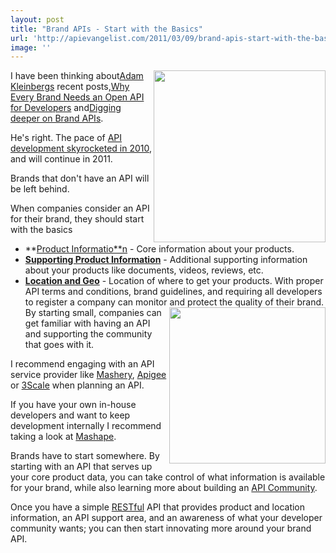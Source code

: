 ```yaml
---
layout: post
title: "Brand APIs - Start with the Basics"
url: 'http://apievangelist.com/2011/03/09/brand-apis-start-with-the-basics/'
image: ''
---
```


<img class="c1" src="http://kinlane-productions.s3.amazonaws.com/api-evangelist/brand-kitchen.jpg" alt="" width="275" align="right" />I have been thinking about[Adam Kleinbergs][1] recent posts,[Why Every Brand Needs an Open API for Developers][2] and[Digging deeper on Brand APIs][3].

He's right. The pace of [API development skyrocketed in 2010][4], and will continue in 2011.

Brands that don't have an API will be left behind.

When companies consider an API for their brand, they should start with the basics

  * **[Product Informatio**n][5] \- Core information about your products.
  * **[Supporting Product Information][6]** \- Additional supporting information about your products like documents, videos, reviews, etc.
  * **[Location and Geo][7]** \- Location of where to get your products.
With proper API terms and conditions, brand guidelines, and requiring all developers to register a company can monitor and protect the quality of their brand. <img class="c1" src="http://kinlane-productions.s3.amazonaws.com/start.jpg" alt="" width="250" align="right" /> By starting small, companies can get familiar with having an API and supporting the community that goes with it.

I recommend engaging with an API service provider like [Mashery][8], [Apigee][9] or [3Scale][10] when planning an API.

If you have your own in-house developers and want to keep development internally I recommend taking a look at [Mashape][11].

Brands have to start somewhere. By starting with an API that serves up your core product data, you can take control of what information is available for your brand, while also learning more about building an [API Community][12].

Once you have a simple [RESTful][13] API that provides product and location information, an API support area, and an awareness of what your developer community wants; you can then start innovating more around your brand API.

   [1]: http://www.linkedin.com/in/adamkleinberg (Adam Kleinberg)
   [2]: http://mashable.com/2011/01/04/brand-open-api-developers/ (Why Every Brand Needs an Open API for Developers)
   [3]: http://www.tractionco.com/blog/63-digging-deeper-on-brand-apis (Digging Deeper on Brand APIs)
   [4]: http://blog.programmableweb.com/2011/03/08/3000-web-apis/ (API Development Skyrocketed in 2010)
   [5]: http://blog.apievangelist.com/2011/03/09/brand-apis-starter-product-data/ (Product Information)
   [6]: http://blog.apievangelist.com/2011/03/09/brand-api-starter-supporting-product-data/ (Supporting Product Information)
   [7]: http://blog.apievangelist.com/2011/03/09/brand-apis-starter-location-geo/ (Location and Geo)
   [8]: http://www.mashery.com/
   [9]: http://apigee.com/
   [10]: http://www.3scale.net/
   [11]: http://www.mashape.com/
   [12]: http://www.apievangelist.com/
   [13]: http://blog.apievangelist.com/2011/01/30/api-technology-rest/
